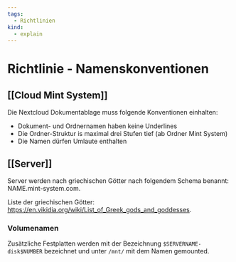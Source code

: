 ```yaml
---
tags:
  - Richtlinien
kind:
  - explain
---
```

# Richtlinie - Namenskonventionen

## [[Cloud Mint System]]

Die Nextcloud Dokumentablage muss folgende Konventionen einhalten:
* Dokument- und Ordnernamen haben keine Underlines
* Die Ordner-Struktur is maximal drei Stufen tief (ab Ordner Mint System)
* Die Namen dürfen Umlaute enthalten

## [[Server]]

Server werden nach griechischen Götter nach folgendem Schema benannt: NAME.mint-system.com.

Liste der griechischen Götter: <https://en.vikidia.org/wiki/List_of_Greek_gods_and_goddesses>.

### Volumenamen

Zusätzliche Festplatten werden mit der Bezeichnung `$SERVERNAME-disk$NUMBER` bezeichnet und unter `/mnt/` mit dem Namen gemounted.